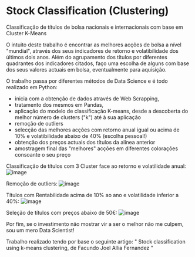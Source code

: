 # Stock Classification (Clustering)
Classificação de títulos de bolsa nacionais e internacionais com base em Cluster K-Means

O intuito deste trabalho é encontrar as melhores acções de bolsa a nível "mundial", através dos seus indicadores de retorno e volatibilidade dos últimos dois anos. 
Além do agrupamento dos títulos por diferentes quadrantes dos indicadores citados, faço uma escolha de alguns com base dos seus valores actuais em bolsa, eventualmente para aquisição.

O trabalho passa por diferentes métodos de Data Science e é todo realizado em Python:
* inicia com a obtenção de dados através de Web Scrapping, 
* tratamento dos mesmos em Pandas,  
* aplicação do modelo de classificação K-means, desde a descoberta do melhor número de clusters ("k") até à sua aplicação
* remoção de outliers
* selecção das melhores acções com retorno anual igual ou acima de 10% e volatibilidade abaixo de 40% (escolha pessoal!)
* obtenção dos preços actuais dos títulos da alínea anterior
* amostragem final das "melhores" acções em diferentes colorações consoante o seu preço



Classificação de títulos com 3 Cluster face ao retorno e volatilidade anual:
![image](https://github.com/JorgeGomes72/StocksClassification/assets/57633568/64a3d1e4-7b06-4b81-bed4-9c91ea6e79d1)

 
Remoção de outliers:
![image](https://github.com/JorgeGomes72/StocksClassification/assets/57633568/9e6a7183-1919-4bc6-9b92-9ecb4f8f46f9)

 
Títulos com Rentabilidade acima de 10% ao ano e volatilidade inferior a 40%:
![image](https://github.com/JorgeGomes72/StocksClassification/assets/57633568/92a54e3b-0208-4d47-b934-78d455670b9a)

 
Seleção de títulos com preços abaixo de 50€: 
![image](https://github.com/JorgeGomes72/StocksClassification/assets/57633568/a55f20c0-8818-49df-965d-c7abfa5961ca)





Por fim, se o investimento não mostrar vir a ser o melhor não me culpem, sou um mero Data Scientist!

Trabalho realizado tendo por base o seguinte artigo:
"
Stock classification using k-means clustering, de Facundo Joel Allia Fernandez
"

